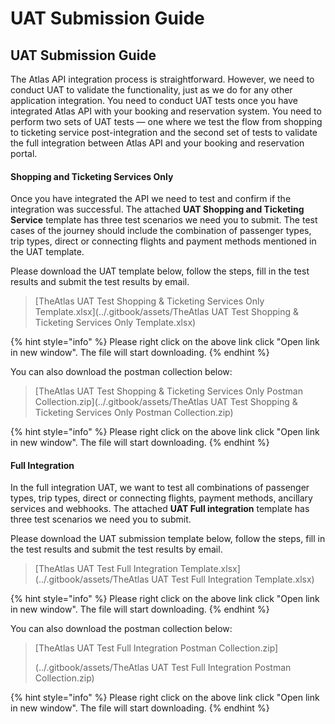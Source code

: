 # UAT Submission Guide

## UAT Submission Guide

The Atlas API integration process is straightforward. However, we need to conduct UAT to validate the functionality, just as we do for any other application integration. You need to conduct UAT tests once you have integrated Atlas API with your booking and reservation system. You need to perform two sets of UAT tests — one where we test the flow from shopping to ticketing service post-integration and the second set of tests to validate the full integration between Atlas API and your booking and reservation portal.

#### Shopping and Ticketing Services Only

Once you have integrated the API we need to test and confirm if the integration was successful. The attached **UAT Shopping and Ticketing Service** template has three test scenarios we need you to submit. The test cases of the journey should include the combination of passenger types, trip types, direct or connecting flights and payment methods mentioned in the UAT template.

Please download the UAT template below, follow the steps, fill in the test results and submit the test results by email.

> [TheAtlas UAT Test Shopping & Ticketing Services Only Template.xlsx](../.gitbook/assets/TheAtlas UAT Test Shopping & Ticketing Services Only Template.xlsx)

{% hint style="info" %}
Please right click on the above link click "Open link in new window". The file will start downloading.
{% endhint %}

You can also download the postman collection below:

> [TheAtlas UAT Test Shopping & Ticketing Services Only Postman Collection.zip](../.gitbook/assets/TheAtlas UAT Test Shopping & Ticketing Services Only Postman Collection.zip)

{% hint style="info" %}
Please right click on the above link click "Open link in new window". The file will start downloading.
{% endhint %}

#### Full Integration

In the full integration UAT, we want to test all combinations of passenger types, trip types, direct or connecting flights, payment methods, ancillary services and webhooks. The attached **UAT Full integration** template has three test scenarios we need you to submit.

Please download the UAT submission template below, follow the steps, fill in the test results and submit the test results by email.

> [TheAtlas UAT Test Full Integration Template.xlsx](../.gitbook/assets/TheAtlas UAT Test Full Integration Template.xlsx)

{% hint style="info" %}
Please right click on the above link click "Open link in new window". The file will start downloading.
{% endhint %}

You can also download the postman collection below:

> \[TheAtlas UAT Test Full Integration Postman Collection.zip]
>
> (../.gitbook/assets/TheAtlas UAT Test Full Integration Postman Collection.zip)

{% hint style="info" %}
Please right click on the above link click "Open link in new window". The file will start downloading.
{% endhint %}
